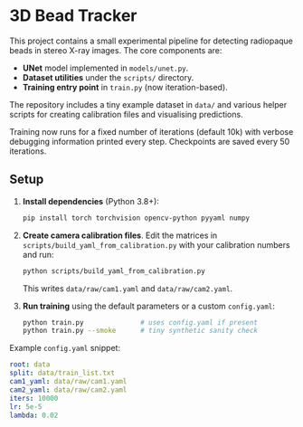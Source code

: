 # 3D Bead Tracker

This project contains a small experimental pipeline for detecting radiopaque beads in stereo X-ray images. The core components are:

- **UNet** model implemented in `models/unet.py`.
- **Dataset utilities** under the `scripts/` directory.
- **Training entry point** in `train.py` (now iteration-based).

The repository includes a tiny example dataset in `data/` and various helper
scripts for creating calibration files and visualising predictions.

Training now runs for a fixed number of iterations (default 10k) with verbose
debugging information printed every step. Checkpoints are saved every 50
iterations.

## Setup

1. **Install dependencies** (Python 3.8+):

   ```bash
   pip install torch torchvision opencv-python pyyaml numpy
   ```

2. **Create camera calibration files**.  Edit the matrices in
   `scripts/build_yaml_from_calibration.py` with your calibration numbers and
   run:

   ```bash
   python scripts/build_yaml_from_calibration.py
   ```

   This writes `data/raw/cam1.yaml` and `data/raw/cam2.yaml`.

3. **Run training** using the default parameters or a custom `config.yaml`:

   ```bash
   python train.py              # uses config.yaml if present
   python train.py --smoke      # tiny synthetic sanity check
   ```

Example `config.yaml` snippet:

```yaml
root: data
split: data/train_list.txt
cam1_yaml: data/raw/cam1.yaml
cam2_yaml: data/raw/cam2.yaml
iters: 10000
lr: 5e-5
lambda: 0.02
```

